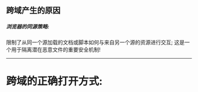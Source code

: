 ## 跨域产生的原因
##### 浏览器的同源策略:
  
  限制了从同一个源加载的文档或脚本如何与来自另一个源的资源进行交互; 这是一个用于隔离潜在恶意文件的重要安全机制!
    
---

# 跨域的正确打开方式:

